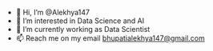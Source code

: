 - 👋 Hi, I’m @Alekhya147
- 👀 I’m interested in Data Science and AI
- 🌱 I’m currently working as Data Scientist
- 📫 Reach me on my email bhupatialekhya147@gmail.com

<!---
Alekhya147/Alekhya147 is a ✨ special ✨ repository because its `README.md` (this file) appears on your GitHub profile.
You can click the Preview link to take a look at your changes.
--->
